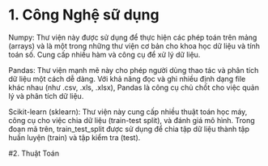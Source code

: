 # 1. Công Nghệ sữ dụng 
Numpy: Thư viện này được sử dụng để thực hiện các phép toán trên mảng (arrays) và là một trong những thư viện cơ bản cho khoa học dữ liệu và tính toán số. Cung cấp nhiều hàm và công cụ để xử lý dữ liệu.

Pandas: Thư viện mạnh mẽ này cho phép người dùng thao tác và phân tích dữ liệu một cách dễ dàng. Với khả năng đọc và ghi nhiều định dạng file khác nhau (như .csv, .xls, .xlsx), Pandas là công cụ chủ chốt cho việc quản lý và phân tích dữ liệu.

Scikit-learn (sklearn): Thư viện này cung cấp nhiều thuật toán học máy, công cụ cho việc chia dữ liệu (train-test split), và đánh giá mô hình. Trong đoạn mã trên, train_test_split được sử dụng để chia tập dữ liệu thành tập huấn luyện (train) và tập kiểm tra (test).

#2. Thuật Toán
